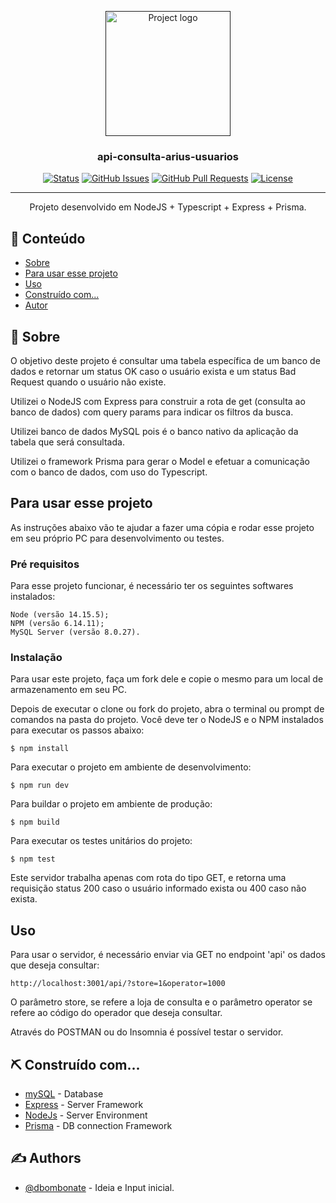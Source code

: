 <p align="center">
  <a href="" rel="noopener">
 <img width=200px height=200px src="https://i.imgur.com/6wj0hh6.jpg" alt="Project logo"></a>
</p>

<h3 align="center">api-consulta-arius-usuarios</h3>

<div align="center">

[![Status](https://img.shields.io/badge/status-active-success.svg)]()
[![GitHub Issues](https://img.shields.io/github/issues/kylelobo/The-Documentation-Compendium.svg)](https://github.com/kylelobo/The-Documentation-Compendium/issues)
[![GitHub Pull Requests](https://img.shields.io/github/issues-pr/kylelobo/The-Documentation-Compendium.svg)](https://github.com/kylelobo/The-Documentation-Compendium/pulls)
[![License](https://img.shields.io/badge/license-MIT-blue.svg)](/LICENSE)

</div>

---

<p align="center"> Projeto desenvolvido em NodeJS + Typescript + Express + Prisma.
    <br>
</p>

## 📝 Conteúdo

- [Sobre](#about)
- [Para usar esse projeto](#getting_started)
- [Uso](#usage)
- [Construído com...](#built_using)
- [Autor](#authors)

## 🧐 Sobre <a name = "about"></a>

O objetivo deste projeto é consultar uma tabela específica de um banco de dados e retornar um status OK caso o usuário exista e um status Bad Request quando o usuário não existe.

Utilizei o NodeJS com Express para construir a rota de get (consulta ao banco de dados) com query params para indicar os filtros da busca.

Utilizei banco de dados MySQL pois é o banco nativo da aplicação da tabela que será consultada.

Utilizei o framework Prisma para gerar o Model e efetuar a comunicação com o banco de dados, com uso do Typescript.

## Para usar esse projeto <a name = "getting_started"></a>

As instruções abaixo vão te ajudar a fazer uma cópia e rodar esse projeto em seu próprio PC para desenvolvimento ou testes.

### Pré requisitos

Para esse projeto funcionar, é necessário ter os seguintes softwares instalados:

```
Node (versão 14.15.5);
NPM (versão 6.14.11);
MySQL Server (versão 8.0.27).
```

### Instalação

Para usar este projeto, faça um fork dele e copie o mesmo para um local de armazenamento em seu PC.

Depois de executar o clone ou fork do projeto, abra o terminal ou prompt de comandos na pasta do projeto. Você deve ter o NodeJS e o NPM instalados para executar os passos abaixo:

```
$ npm install
```

Para executar o projeto em ambiente de desenvolvimento:

```
$ npm run dev
```

Para buildar o projeto em ambiente de produção:

```
$ npm build
```

Para executar os testes unitários do projeto:

```
$ npm test
```

Este servidor trabalha apenas com rota do tipo GET, e retorna uma requisição status 200 caso o usuário informado exista ou 400 caso não exista.

## Uso <a name = "usage"></a>

Para usar o servidor, é necessário enviar via GET no endpoint 'api' os dados que deseja consultar:

```
http://localhost:3001/api/?store=1&operator=1000
```
O parâmetro store, se refere a loja de consulta e o parâmetro operator se refere ao código do operador que deseja consultar.

Através do POSTMAN ou do Insomnia é possível testar o servidor.


## ⛏️ Construído com... <a name = "built_using"></a>

- [mySQL](https://www.mongodb.com/) - Database
- [Express](https://expressjs.com/) - Server Framework
- [NodeJs](https://nodejs.org/en/) - Server Environment
- [Prisma](https://vuejs.org/) - DB connection Framework

## ✍️ Authors <a name = "authors"></a>

- [@dbombonate](https://github.com/dbombonate) - Ideia e Input inicial.
